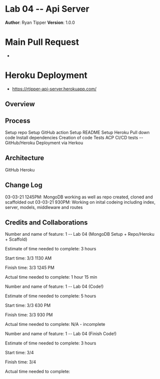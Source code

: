 # Lab 04  -- Api Server


**Author**: Ryan Tipper
**Version**: 1.0.0

# Main Pull Request
-  

# Heroku Deployment
- https://rtipper-api-server.herokuapp.com/

## Overview


## Process
Setup repo
Setup GitHub action
Setup README
Setup Heroku
Pull down code
Install dependencies
Creation of code
Tests
ACP
CI/CD tests -- GitHub/Heroku
Deployment via Herkou

## Architecture
GitHub
Heroku

## Change Log
03-03-21 1245PM: MongoDB working as well as repo created, cloned and scaffolded out
03-03-21 930PM: Working on inital codeing including index, server, models, middleware and routes

## Credits and Collaborations

Number and name of feature: 1 -- Lab 04 (MongoDB Setup + Repo/Heroku + Scaffold)

Estimate of time needed to complete: 3 hours

Start time: 3/3 1130 AM

Finish time: 3/3 1245 PM

Actual time needed to complete: 1 hour 15 min

Number and name of feature: 1 -- Lab 04 (Code!)

Estimate of time needed to complete: 5 hours

Start time: 3/3 630 PM

Finish time: 3/3 930 PM

Actual time needed to complete: N/A - incomplete

Number and name of feature: 1 -- Lab 04 (Finish Code!)

Estimate of time needed to complete: 3 hours

Start time: 3/4

Finish time: 3/4

Actual time needed to complete:

